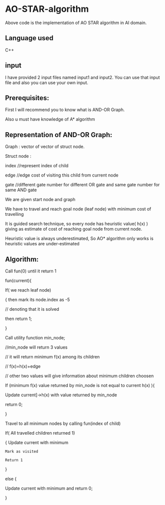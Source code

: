 # AO-STAR-algorithm

Above code is the implementation of AO STAR algorithm in AI domain.

## Language used 

C++

## input

I have provided 2 input files named input1 and input2. You can use that input file and also you can use your own input.


## Prerequisites:

First I will recommend you to know what is AND-OR Graph.

Also u must have knowledge of A* algorithm

## Representation of AND-OR Graph:

Graph : vector of vector of struct node. 

Struct node :

 index //represent index of child
 
edge //edge cost of visiting this child from current node

gate //different gate number for different OR gate and same gate number for same AND gate


We are given start node and graph

We have to travel and reach goal node (leaf node) with minimum cost of travelling

It is guided search technique, so every node has heuristic value( h(x) ) giving as estimate of cost of reaching  goal node from current node.	

Heuristic value is always underestimated, So AO* algorithm only works is heuristic values are under-estimated 


## Algorithm:

Call fun(0) until it return 1

fun(current){

If( we reach leaf node)

{ then mark its node.index as -5

// denoting that it is solved 

then return 1;

}

Call utility function min_node;

//min_node will return 3 values 

// it will return minimum f(x) among its children

// f(x)=h(x)+edge

// other two values will give information about minimum children choosen 

If (minimum f(x) value returned by min_node  is not equal to current h(x) ){

Update current]-&gt;h(x) with value returned by min_node

return 0;

}

Travel to all minimum nodes  by calling fun(index of child)

If( All travelled children returned 1)

{	Update current with minimum 

	Mark as visited 
	
	Return 1
	
}

else {

Update current with minimum and return 0;

}
 
